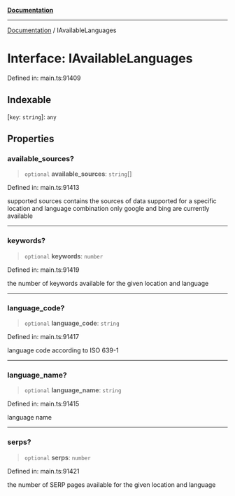 [**Documentation**](../README.md)

***

[Documentation](../README.md) / IAvailableLanguages

# Interface: IAvailableLanguages

Defined in: main.ts:91409

## Indexable

\[`key`: `string`\]: `any`

## Properties

### available\_sources?

> `optional` **available\_sources**: `string`[]

Defined in: main.ts:91413

supported sources
contains the sources of data supported for a specific location and language combination
only google and bing are currently available

***

### keywords?

> `optional` **keywords**: `number`

Defined in: main.ts:91419

the number of keywords available for the given location and language

***

### language\_code?

> `optional` **language\_code**: `string`

Defined in: main.ts:91417

language code according to ISO 639-1

***

### language\_name?

> `optional` **language\_name**: `string`

Defined in: main.ts:91415

language name

***

### serps?

> `optional` **serps**: `number`

Defined in: main.ts:91421

the number of SERP pages available for the given location and language
